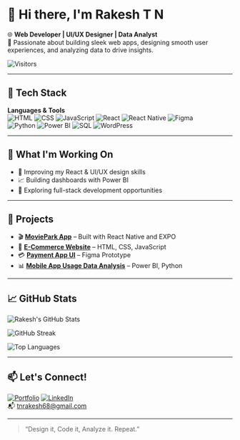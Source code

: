 # 👋 Hi there, I'm Rakesh T N

🌐 **Web Developer | UI/UX Designer | Data Analyst**  
🎯 Passionate about building sleek web apps, designing smooth user experiences, and analyzing data to drive insights.

![Visitors](https://komarev.com/ghpvc/?username=tnrakesh68&label=Profile%20Views&color=0e75b6&style=flat)

---

## 🧰 Tech Stack

**Languages & Tools**  
![HTML](https://img.shields.io/badge/HTML5-E34F26?style=flat&logo=html5&logoColor=white)
![CSS](https://img.shields.io/badge/CSS3-1572B6?style=flat&logo=css3&logoColor=white)
![JavaScript](https://img.shields.io/badge/JavaScript-F7DF1E?style=flat&logo=javascript&logoColor=black)
![React](https://img.shields.io/badge/React-20232A?style=flat&logo=react&logoColor=61DAFB)
![React Native](https://img.shields.io/badge/React_Native-20232A?style=flat&logo=react&logoColor=61DAFB)
![Figma](https://img.shields.io/badge/Figma-F24E1E?style=flat&logo=figma&logoColor=white)  
![Python](https://img.shields.io/badge/Python-3776AB?style=flat&logo=python&logoColor=white)
![Power BI](https://img.shields.io/badge/Power%20BI-F2C811?style=flat&logo=powerbi&logoColor=black)
![SQL](https://img.shields.io/badge/SQL-336791?style=flat&logo=postgresql&logoColor=white)
![WordPress](https://img.shields.io/badge/WordPress-21759B?style=flat&logo=wordpress&logoColor=white)

---

## 🧠 What I'm Working On
- 🎯 Improving my React & UI/UX design skills
- 📈 Building dashboards with Power BI
- 🚀 Exploring full-stack development opportunities

---

## 📌 Projects
- 🎬 **[MoviePark App](https://www.youtube.com/shorts/ou4AFV_X5TE?feature=share)** – Built with React Native and EXPO  
- 🛒 **[E-Commerce Website](https://subtle-toffee-c03964.netlify.app/)** – HTML, CSS, JavaScript  
- 💳 **[Payment App UI](https://www.figma.com/design/whuLauEQRse1r0xey1YygJ/Paysab-Payment-App?node-id=0-1&t=5qqsMh3BjcDoQhGO-1)** – Figma Prototype  
- 📊 **[Mobile App Usage Data Analysis](https://medium.com/@rakeshnatarajan369/data-analysis-report-of-mobile-apps-screentime-analysis-05c30e5092b3)** – Power BI, Python  

---

## 📈 GitHub Stats

![Rakesh's GitHub Stats](https://github-readme-stats.vercel.app/api?username=tnrakesh68&show_icons=true&theme=radical)

![GitHub Streak](https://streak-stats.demolab.com/?user=tnrakesh68&theme=radical)

![Top Languages](https://github-readme-stats.vercel.app/api/top-langs/?username=tnrakesh68&layout=compact&theme=radical)

---

## 📫 Let's Connect!

[![Portfolio](https://img.shields.io/badge/🌐%20Portfolio-Visit-blue)](https://linktr.ee/rakesh.tn)
[![LinkedIn](https://img.shields.io/badge/LinkedIn-Connect-blue)](https://www.linkedin.com/in/rakesh-tn-0b7550345)  
📬 tnrakesh68@gmail.com

---

> “Design it, Code it, Analyze it. Repeat.”
